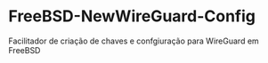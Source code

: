 # FreeBSD-NewWireGuard-Config
Facilitador de criação de chaves e confgiuração para WireGuard em FreeBSD
